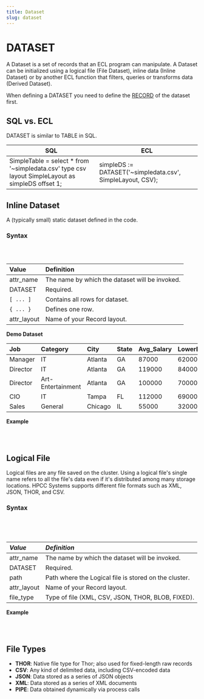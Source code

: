 ```yaml
---
title: Dataset
slug: dataset
---
```


# DATASET

A Dataset is a set of records that an ECL program can manipulate. A Dataset can be initialized using a logical file (File Dataset), inline data (Inline Dataset) or by another ECL function that filters, queries or transforms data (Derived Dataset).

When defining a DATASET you need to define the [RECORD](../record) of the dataset first.

## SQL vs. ECL

DATASET is similar to TABLE in SQL.

| SQL | ECL |
| - | - |
| SimpleTable = select \* from '~simpledata.csv' type csv layout SimpleLayout as simpleDS offset 1; | simpleDS := DATASET('~simpledata.csv', SimpleLayout, CSV); |

## Inline Dataset

A (typically small) static dataset defined in the code.

### Syntax

<pre>
<EclCode code="attr_layout := RECORD
    data_type    field1;
    ...
    ...
    ...
    data_type    field100;
END;

// Inline Dataset
attr_name := DATASET(
                        [ 
                            {'', '', 0, '', FALSE, ..., ''}, 
                            {'', '', 0, '', FALSE, ..., ''},
                            {...},
                            {...},
                            {'', '', 0, '', FALSE, ..., ''}
                        ],
                        attr_layout
                    );">
</EclCode>
</pre>

| Value       | Definition                                     |
| :---------- | :--------------------------------------------- |
| attr_name   | The name by which the dataset will be invoked. |
| DATASET     | Required.                                      |
| `[ ... ]`   | Contains all rows for dataset.                 |
| `{ ... }`   | Defines one row.                               |
| attr_layout | Name of your Record layout.                    |

**Demo Dataset**

| Job      | Category          | City    | State | Avg_Salary | LowerBand | Upperband |
| :------- | :---------------- | :------ | :---- | :--------- | :-------- | :-------- |
| Manager  | IT                | Atlanta | GA    | 87000      | 62000     | 114000    |
| Director | IT                | Atlanta | GA    | 119000     | 84000     | 156000    |
| Director | Art-Entertainment | Atlanta | GA    | 100000     | 70000     | 133000    |
| CIO      | IT                | Tampa   | FL    | 112000     | 69000     | 131000    |
| Sales    | General           | Chicago | IL    | 55000      | 32000     | 121000    |

**Example**

<pre >
<EclCode 
id="ds_example1"
tryMe="ds_example1"
code="/*DATASET Example:
Creating an inline dataset.
*/

// Defining record layout
SalaryAvg_Layout := RECORD
    STRING   Job;
    STRING   Category;
    STRING   City;
    STRING2  State;
    INTEGER  Avg_Salary;
    INTEGER  LowerBand;
    INTEGER  Upperband;
END;

// Creating the dataset
SalaryAvg_DS := DATASET([
                    {'Manager', 'IT', 'Atlanta', 'GA', 87000, 62000, 114000},
                    {'Director', 'IT', 'Atlanta', 'GA', 119000, 84000, 156000},
                    {'Director', 'Art-Entertainment', 'Atlanta', 'GA', 100000, 70000, 133000},
                    {'CIO', 'IT', 'Tampa', 'FL', '112000', '69000', 131000},
                    {'Sales', 'General', 'Chicago', 'IL', 55000, 32000, 121000}],
                    SalaryAvg_Layout);


OUTPUT(SalaryAvg_DS, NAMED('SalaryAvg_DS'));
">
</EclCode>
</pre>

## Logical File

Logical files are any file saved on the cluster. Using a logical file's single name refers to all the file's data even if it's distributed among many storage locations. HPCC Systems supports different file formats such as XML, JSON, THOR, and CSV.

### Syntax

<pre>
<EclCode
code="attr_layout := RECORD
    data_type    field1;
    ...
    ...
    ...
    data_type    field100;
END;

path := '~some::sample::path';

// File Dataset
attr_name := DATASET(path,
                       attr_layout,
                       file_type);"
>

</EclCode>
</pre>

| _Value_     | _Definition_                                      |
| :---------- | :------------------------------------------------ |
| attr_name   | The name by which the dataset will be invoked.    |
| DATASET     | Required.                                         |
| path        | Path where the Logical file is stored on the cluster. |
| attr_layout | Name of your Record layout.                       |
| file_type   | Type of file (XML, CSV, JSON, THOR, BLOB, FIXED). |

**Example**

<pre>
<EclCode 
code="/*
DATASET Example:
Defining a logical file as input dataset.
*/

// Defining record layout
SalaryAvg_Layout := RECORD
    STRING   Job;
    STRING   Category;
    STRING   City;
    STRING2  State;
    INTEGER  Avg_Salary;
    INTEGER  LowerBand;
    INTEGER  Upperband;
END;

// Logical file dataset
SalaryAvg_DS := DATASET('~sample::average::salary::dataset', SalaryAvg_Layout, THOR);
">
</EclCode>
</pre>

## File Types

- **THOR**: Native file type for Thor; also used for fixed-length raw records
- **CSV**: Any kind of delimited data, including CSV-encoded data
- **JSON**: Data stored as a series of JSON objects
- **XML**: Data stored as a series of XML documents
- **PIPE**: Data obtained dynamically via process calls
